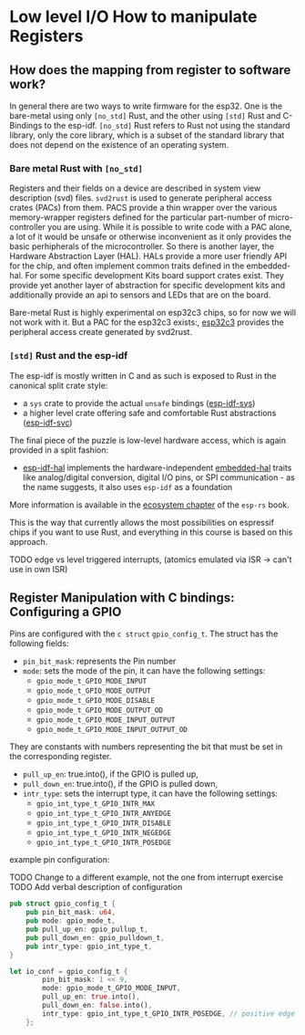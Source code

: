 # Low level I/O How to manipulate Registers

## How does the mapping from register to software work?

In general there are two ways to write firmware for the esp32. One is the bare-metal using only `[no_std]` Rust, and the other using `[std]` Rust and C-Bindings to the esp-idf.
`[no_std]` Rust refers to Rust not using the standard library, only the core library, which is a subset of the standard library that does not depend on the existence of an operating system. 

### Bare metal Rust with `[no_std]`

Registers and their fields on a device are described in system view description (svd) files. `svd2rust` is used to generate peripheral access crates (PACs) from them. PACS provide a thin wrapper over the various memory-wrapper registers defined for the particular part-number of micro-controller you are using. While it is possible to write code with a PAC alone, a lot of it would be unsafe or otherwise inconvenient as it only provides the basic perhipherals of the microcontroller. So there is another layer, the Hardware Abstraction Layer (HAL). HALs provide a more user friendly API for the chip, and often implement common traits defined in the embedded-hal. For some specific development Kits board support crates exist. They provide yet another layer of abstraction for specific development kits and additionally provide an api to sensors and LEDs that are on the board.

Bare-metal Rust is highly experimental on esp32c3 chips, so for now we will not work with it. But a PAC for the esp32c3 exists:, [esp32c3](https://github.com/esp-rs/esp32c3) provides the peripheral access create generated by svd2rust.


### `[std]` Rust and the esp-idf

 The esp-idf is mostly written in C and as such is exposed to Rust in the canonical split crate style: 
- a `sys` crate to provide the actual `unsafe` bindings ([esp-idf-sys](https://github.com/esp-rs/esp-idf-sys))
- a higher level crate offering safe and comfortable Rust abstractions ([esp-idf-svc](https://github.com/esp-rs/esp-idf-svc/))

The final piece of the puzzle is low-level hardware access, which is again provided in a split fashion:
- [esp-idf-hal](https://github.com/esp-rs/esp-idf-hal) implements the hardware-independent [embedded-hal](https://github.com/rust-embedded/embedded-hal) traits like analog/digital conversion, digital I/O pins, or SPI communication - as the name suggests, it also uses `esp-idf` as a foundation

More information is available in the [ecosystem chapter](https://esp-rs.github.io/book/overview/using-the-standard-library.html) of the `esp-rs` book.


This is the way that currently allows the most possibilities on espressif chips if you want to use Rust, and everything in this course is based on this approach. 






TODO  edge vs level triggered interrupts, (atomics emulated via ISR -> can't use in own ISR)

## 

## Register Manipulation with C bindings: Configuring a GPIO

Pins are configured with the `c struct` `gpio_config_t`. The struct has the following fields:

* `pin_bit_mask`: represents the Pin number
* `mode`: sets the mode of the pin, it can have the following settings:
  * `gpio_mode_t_GPIO_MODE_INPUT`
  * `gpio_mode_t_GPIO_MODE_OUTPUT`
  * `gpio_mode_t_GPIO_MODE_DISABLE`
  * `gpio_mode_t_GPIO_MODE_OUTPUT_OD`
  * `gpio_mode_t_GPIO_MODE_INPUT_OUTPUT`
  * `gpio_mode_t_GPIO_MODE_INPUT_OUTPUT_OD`

They are constants with numbers representing the bit that must be set in the corresponding register. 

* `pull_up_en`: true.into(), if the GPIO is pulled up,
* `pull_down_en`: true.into(), if the GPIO is pulled down,
* `intr_type`: sets the interrupt type, it can have the following settings:
  * `gpio_int_type_t_GPIO_INTR_MAX`
  * `gpio_int_type_t_GPIO_INTR_ANYEDGE`
  * `gpio_int_type_t_GPIO_INTR_DISABLE`
  * `gpio_int_type_t_GPIO_INTR_NEGEDGE`
  * `gpio_int_type_t_GPIO_INTR_POSEDGE`



example pin configuration: 

TODO Change to a different example, not the one from interrupt exercise
TODO Add verbal description of configuration

```rust
pub struct gpio_config_t {
    pub pin_bit_mask: u64,
    pub mode: gpio_mode_t,
    pub pull_up_en: gpio_pullup_t,
    pub pull_down_en: gpio_pulldown_t,
    pub intr_type: gpio_int_type_t,
}

let io_conf = gpio_config_t {
        pin_bit_mask: 1 << 9,
        mode: gpio_mode_t_GPIO_MODE_INPUT,
        pull_up_en: true.into(),
        pull_down_en: false.into(),
        intr_type: gpio_int_type_t_GPIO_INTR_POSEDGE, // positive edge trigger = button down
    };
```

